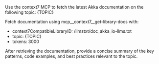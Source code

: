 Use the context7 MCP to fetch the latest Akka documentation on the following topic: {TOPIC}

Fetch documentation using mcp__context7__get-library-docs with:
- context7CompatibleLibraryID: /llmstxt/doc_akka_io-llms.txt
- topic: {TOPIC}
- tokens: 3000

After retrieving the documentation, provide a concise summary of the key patterns, code examples, and best practices relevant to the topic.